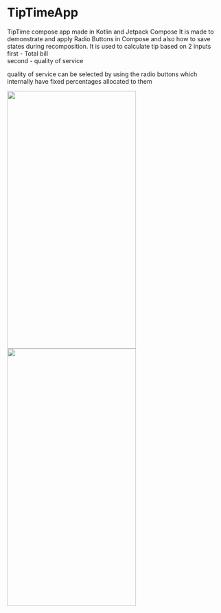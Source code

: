 # TipTimeApp
TipTime compose app made in Kotlin and Jetpack Compose
It is made to demonstrate and apply Radio Buttons in Compose and also how to save states during recomposition.
It is used to calculate tip based on 2 inputs 
  first - Total bill  
  second - quality of service
  
  quality of service can be selected by using the radio buttons which internally have fixed percentages allocated to them
  
<img src="https://user-images.githubusercontent.com/94449143/220860972-2cf3dcd2-587c-4211-9aaa-5a6f4875c839.png" width="300" height = "600" /> <img src="https://user-images.githubusercontent.com/94449143/220861488-82a6c89a-4f93-413f-b17d-0f8c022f85ae.png" width="300" height="600" />



